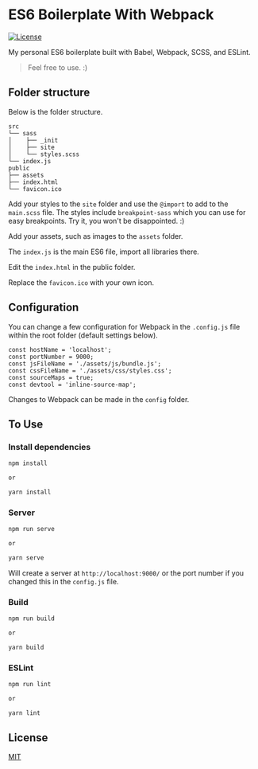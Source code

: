 # ES6 Boilerplate With Webpack

[![License](https://img.shields.io/badge/license-MIT-blue.svg?style=flat-square)](https://github.com/VD39/es6-webpack-boilerplate/blob/master/LICENSE)

My personal ES6 boilerplate built with Babel, Webpack, SCSS, and ESLint.

> Feel free to use. :)

## Folder structure

Below is the folder structure.

```
src
└── sass
│    ├── _init
│    ├── site
│    └── styles.scss
└── index.js
public
├── assets
├── index.html
└── favicon.ico
```

Add your styles to the `site` folder and use the `@import` to add to the `main.scss` file. The styles include `breakpoint-sass` which you can use for easy breakpoints. Try it, you won't be disappointed. :)

Add your assets, such as images to the `assets` folder.

The `index.js` is the main ES6 file, import all libraries there.

Edit the `index.html` in the public folder.

Replace the `favicon.ico` with your own icon.

## Configuration

You can change a few configuration for Webpack in the `.config.js` file within the root folder (default settings below).

```
const hostName = 'localhost';
const portNumber = 9000;
const jsFileName = './assets/js/bundle.js';
const cssFileName = './assets/css/styles.css';
const sourceMaps = true;
const devtool = 'inline-source-map';
```

Changes to Webpack can be made in the `config` folder.

## To Use

### Install dependencies

```sh
npm install

or

yarn install
```

### Server

```sh
npm run serve

or

yarn serve
```

Will create a server at `http://localhost:9000/` or the port number if you changed this in the `config.js` file.

### Build

```sh
npm run build

or

yarn build
```

### ESLint

```sh
npm run lint

or

yarn lint
```

## License

[MIT](https://github.com/VD39/es6-webpack-boilerplate/blob/master/LICENSE)
